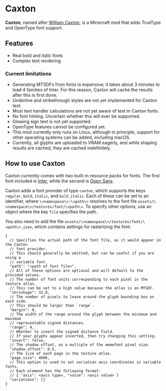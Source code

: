 # Caxton

**Caxton**, named after [William Caxton], is a Minecraft mod that adds TrueType and OpenType font support.

## Features

* Real bold and italic fonts
* Complex text rendering

### Current limitations

* Generating MTSDFs from fonts is expensive; it takes about 3 minutes to load 4 families of Inter. For this reason,
  Caxton will cache the results after this is first done.
* Underline and strikethrough styles are not yet implemented for Caxton text.
* Most text handler calculations are not yet aware of text in Caxton fonts.
* No font hinting. Uncertain whether this will ever be supported.
* Glowing sign text is not yet supported.
* OpenType features cannot be configured yet.
* This mod currently only runs on Linux, although in principle, support for other operating systems can be added,
  including macOS.
* Currently, all glyphs are uploaded to VRAM eagerly, and while shaping results are cached, they are cached
  indefinitely.

## How to use Caxton

Caxton currently comes with two built-in resource packs for fonts. The first font included is [Inter], while the second
is [Open Sans].

Caxton adds a font provider of type `caxton`, which supports the keys `regular`, `bold`, `italic`, and `bold_italic`.
Each of these can be set to an identifier, where `\<namespace\>:\<path\>` resolves
to the font file `assets/\<namespace\>/textures/font/\<path\>`. To specify other options, use an object where the
key `file` specifies the path.

You also need to add the file `assets/\<namespace\>/textures/font/\<path\>.json`, which contains settings for
rasterizing the font:

```json5
{
  // Specifies the actual path of the font file, as it would appear in the Caxton
  // font provider.
  // This should generally be omitted, but can be useful if you are using a
  // variable font.
  "path": "<path of font file>",
  // All of these options are optional and will default to the provided values.
  // The number of font units corresponding to each pixel in the texture atlas.
  // This can be set to a high value because the atlas is an MTSDF.
  "shrinkage": 32.0,
  // The number of pixels to leave around the glyph bounding box on each side.
  // This should be larger than `range`.
  "margin": 8,
  // The width of the range around the glyph between the minimum and maximum
  // representable signed distances.
  "range": 4,
  // Whether to invert the signed distance field.
  // If your glyphs appear inverted, then try changing this setting.
  "invert": false,
  // The shadow offset, as a multiple of the memefont pixel size.
  "shadow_offset": 0.5,
  // The size of each page in the texture atlas.
  "page_size": 4096,
  // This option is used to set variation axis coordinates in variable fonts.
  // Each element has the following format:
  // { "axis": <axis type>, "value": <axis value> }
  "variations": []
}
```

[William Caxton]: https://en.wikipedia.org/wiki/William_Caxton

[Inter]: https://github.com/rsms/inter

[Open Sans]: https://github.com/googlefonts/opensans
